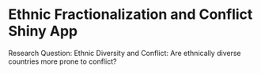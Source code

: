 # Ethnic Fractionalization and Conflict Shiny App
Research Question: Ethnic Diversity and Conflict: Are ethnically diverse countries more prone to conflict?
